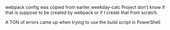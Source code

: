 webpack config was copied from earlier weekday-calc Project
don't know if that is suppose to be created by webpack or if I create that from scratch.

A TON of errors came up when trying to use the build script in PowerShell
